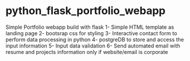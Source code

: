 # python_flask_portfolio_webapp
Simple Portfolio webapp build with flask
1- Simple HTML template as landing page
2- bootsrap css for styling
3- Interactive contact form to perform data processing in python
4- postgreDB to store and access the input information
5- Input data validation 
6- <Pending> Send automated email with resume and projects information only if website/email is corporate
